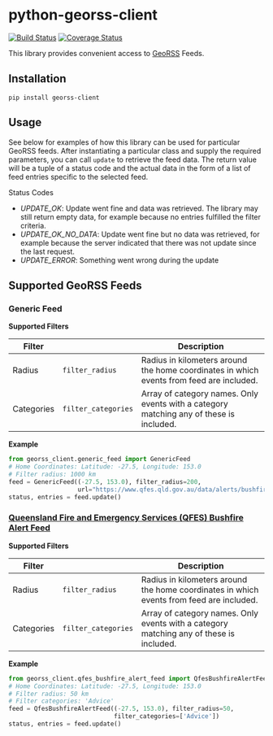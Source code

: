# python-georss-client

[![Build Status](https://travis-ci.org/exxamalte/python-georss-client.svg)](https://travis-ci.org/exxamalte/python-georss-client)
[![Coverage Status](https://coveralls.io/repos/github/exxamalte/python-georss-client/badge.svg?branch=master)](https://coveralls.io/github/exxamalte/python-georss-client?branch=master)

This library provides convenient access to [GeoRSS](http://www.georss.org/) Feeds.


## Installation
`pip install georss-client`

## Usage
See below for examples of how this library can be used for particular GeoRSS feeds. After instantiating a particular class and supply the required parameters, you can call `update` to retrieve the feed data. The return value will be a tuple of a status code and the actual data in the form of a list of feed entries specific to the selected feed.

Status Codes
* _UPDATE_OK_: Update went fine and data was retrieved. The library may still return empty data, for example because no entries fulfilled the filter criteria.
* _UPDATE_OK_NO_DATA_: Update went fine but no data was retrieved, for example because the server indicated that there was not update since the last request.
* _UPDATE_ERROR_: Something went wrong during the update

## Supported GeoRSS Feeds

### Generic Feed

**Supported Filters**

| Filter |                         | Description |
|--------|-------------------------|-------------|
| Radius | `filter_radius`         | Radius in kilometers around the home coordinates in which events from feed are included. |
| Categories | `filter_categories` | Array of category names. Only events with a category matching any of these is included. |

**Example**
```python
from georss_client.generic_feed import GenericFeed
# Home Coordinates: Latitude: -27.5, Longitude: 153.0
# Filter radius: 1000 km
feed = GenericFeed((-27.5, 153.0), filter_radius=200, 
                   url="https://www.qfes.qld.gov.au/data/alerts/bushfireAlert.xml")
status, entries = feed.update()
```

### [Queensland Fire and Emergency Services (QFES) Bushfire Alert Feed](https://www.ruralfire.qld.gov.au/map/Pages/default.aspx)

**Supported Filters**

| Filter     |                     | Description |
|------------|---------------------|-------------|
| Radius     | `filter_radius`     | Radius in kilometers around the home coordinates in which events from feed are included. |
| Categories | `filter_categories` | Array of category names. Only events with a category matching any of these is included. |

**Example**
```python
from georss_client.qfes_bushfire_alert_feed import QfesBushfireAlertFeed
# Home Coordinates: Latitude: -27.5, Longitude: 153.0
# Filter radius: 50 km
# Filter categories: 'Advice'
feed = QfesBushfireAlertFeed((-27.5, 153.0), filter_radius=50, 
                             filter_categories=['Advice'])
status, entries = feed.update()
```
